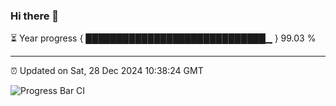 ### Hi there 👋

⏳ Year progress { █████████████████████████████▁ } 99.03 %

---

⏰ Updated on Sat, 28 Dec 2024 10:38:24 GMT

![Progress Bar CI](https://github.com/IshwaranRudhara/GIT-ACTION/workflows/Progress%20Bar%20CI/badge.svg)
